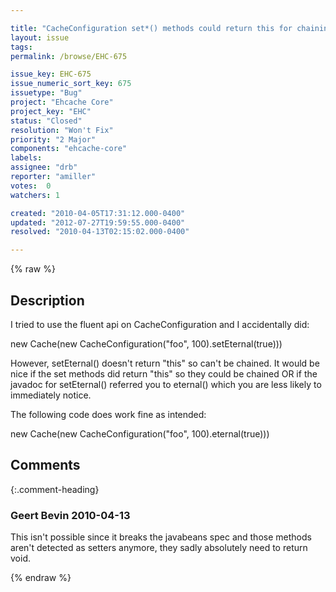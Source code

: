 ```yaml
---

title: "CacheConfiguration set*() methods could return this for chaining as well"
layout: issue
tags: 
permalink: /browse/EHC-675

issue_key: EHC-675
issue_numeric_sort_key: 675
issuetype: "Bug"
project: "Ehcache Core"
project_key: "EHC"
status: "Closed"
resolution: "Won't Fix"
priority: "2 Major"
components: "ehcache-core"
labels: 
assignee: "drb"
reporter: "amiller"
votes:  0
watchers: 1

created: "2010-04-05T17:31:12.000-0400"
updated: "2012-07-27T19:59:55.000-0400"
resolved: "2010-04-13T02:15:02.000-0400"

---
```




{% raw %}



## Description

<div markdown="1" class="description">

I tried to use the fluent api on CacheConfiguration and I accidentally did:

   new Cache(new CacheConfiguration("foo", 100).setEternal(true)))

However, setEternal() doesn't return "this" so can't be chained. It would be nice if the set methods did return "this" so they could be chained OR if the javadoc for setEternal() referred you to eternal() which you are less likely to immediately notice.  

The following code does work fine as intended: 

   new Cache(new CacheConfiguration("foo", 100).eternal(true)))


</div>

## Comments


{:.comment-heading}
### **Geert Bevin** <span class="date">2010-04-13</span>

<div markdown="1" class="comment">

This isn't possible since it breaks the javabeans spec and those methods aren't detected as setters anymore, they sadly absolutely need to return void.

</div>



{% endraw %}
